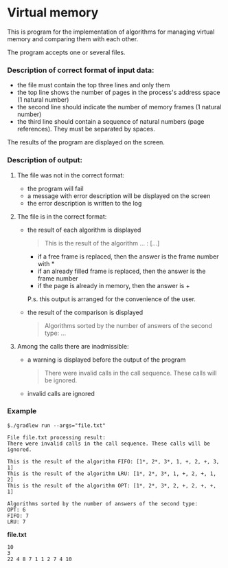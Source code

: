 # Virtual memory

This is program for the implementation of algorithms for managing virtual memory and comparing them with each other. 


The program accepts one or several files. 

### Description of correct format of input data:

* the file must contain the top three lines and only them
* the top line shows the number of pages in the process's address space (1 natural number)
* the second line should indicate the number of memory frames (1 natural number)
* the third line should contain a sequence of natural numbers (page references). They must be separated by spaces. 

The results of the program are displayed on the screen. 

### Description of output:

1. The file was not in the correct format:

    * the program will fail
    * a message with error description will be displayed on the screen
    * the error description is written to the log
    
2. The file is in the correct format:

    * the result of each algorithm is displayed
        >This is the result of the algorithm ... : [...]
        * if a free frame is replaced, then the answer is the frame number with * 
        * if an already filled frame is replaced, then the answer is the frame number
        * if the page is already in memory, then the answer is +  
        
        P.s. this output is arranged for the convenience of the user.     
                                             
    * the result of the comparison is displayed
        >Algorithms sorted by the number of answers of the second type: ...
        
3. Among the calls there are inadmissible:

    * a warning is displayed before the output of the program
        >There were invalid calls in the call sequence.
         These calls will be ignored.
    * invalid calls are ignored


### Example

```
$./gradlew run --args="file.txt"

File file.txt processing result:
There were invalid calls in the call sequence. These calls will be ignored.

This is the result of the algorithm FIFO: [1*, 2*, 3*, 1, +, 2, +, 3, 1]
This is the result of the algorithm LRU: [1*, 2*, 3*, 1, +, 2, +, 1, 2]
This is the result of the algorithm OPT: [1*, 2*, 3*, 2, +, 2, +, +, 1]

Algorithms sorted by the number of answers of the second type:
OPT: 6
FIFO: 7
LRU: 7

```

**file.txt**
````
10
3
22 4 8 7 1 1 2 7 4 10
````
